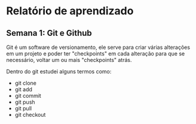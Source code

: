 # Relatório de aprendizado
## Semana 1: Git e Github
Git é um software de versionamento, ele serve para criar várias alterações em um projeto e poder ter "checkpoints" em cada alteração para que se necessário, voltar um ou mais "checkpoints" atrás.

Dentro do git estudei alguns termos como:
- git clone
- git add
- git commit
- git push
- git pull
- git checkout
